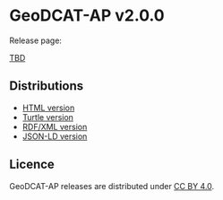 # GeoDCAT-AP v2.0.0

Release page:

[TBD]()

## Distributions

- [HTML version](https://semiceu.github.io/GeoDCAT-AP/releases/2.0.0/)
- [Turtle version](https://semiceu.github.io/GeoDCAT-AP/releases/2.0.0/geodcat-ap.ttl)
- [RDF/XML version](https://semiceu.github.io/GeoDCAT-AP/releases/2.0.0/geodcat-ap.rdf)
- [JSON-LD version](https://semiceu.github.io/GeoDCAT-AP/releases/2.0.0/geodcat-ap.jsonld)

## Licence

GeoDCAT-AP releases are distributed under [CC BY 4.0](https://creativecommons.org/licenses/by/4.0/).
